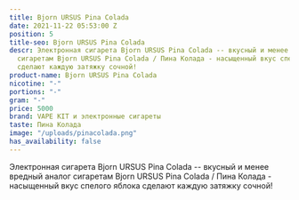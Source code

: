 ```yaml
---
title: Bjorn URSUS Pina Colada
date: 2021-11-22 05:53:00 Z
position: 5
title-seo: Bjorn URSUS Pina Colada
descr: Электронная сигарета Bjorn URSUS Pina Colada -- вкусный и менее вредный аналог
  сигаретам Bjorn URSUS Pina Colada / Пина Колада - насыщенный вкус спелого яблока
  сделают каждую затяжку сочной!
product-name: Bjorn URSUS Pina Colada
nicotine: "-"
portions: "-"
gram: "-"
price: 5000
brand: VAPE KIT и электронные сигареты
taste: Пина Колада
image: "/uploads/pinacolada.png"
has_availability: false
---
```


Электронная сигарета Bjorn URSUS Pina Colada -- вкусный и менее вредный аналог сигаретам Bjorn URSUS Pina Colada / Пина Колада - насыщенный вкус спелого яблока сделают каждую затяжку сочной!